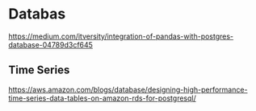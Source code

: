 # Databas

<https://medium.com/itversity/integration-of-pandas-with-postgres-database-04789d3cf645>

## Time Series

<https://aws.amazon.com/blogs/database/designing-high-performance-time-series-data-tables-on-amazon-rds-for-postgresql/>
